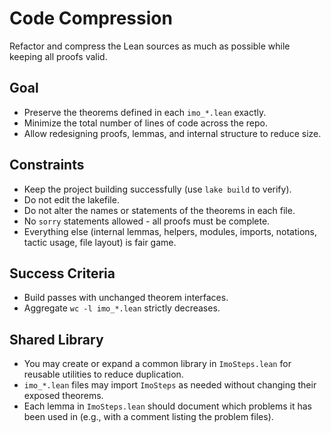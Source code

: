 # Code Compression

Refactor and compress the Lean sources as much as possible while keeping all proofs valid.

## Goal
- Preserve the theorems defined in each `imo_*.lean` exactly.
- Minimize the total number of lines of code across the repo.
- Allow redesigning proofs, lemmas, and internal structure to reduce size.

## Constraints
- Keep the project building successfully (use `lake build` to verify).
- Do not edit the lakefile.
- Do not alter the names or statements of the theorems in each file.
- No `sorry` statements allowed - all proofs must be complete.
- Everything else (internal lemmas, helpers, modules, imports, notations, tactic usage, file layout) is fair game.

## Success Criteria
- Build passes with unchanged theorem interfaces.
- Aggregate `wc -l imo_*.lean` strictly decreases.

## Shared Library
- You may create or expand a common library in `ImoSteps.lean` for reusable utilities to reduce duplication.
- `imo_*.lean` files may import `ImoSteps` as needed without changing their exposed theorems.
- Each lemma in `ImoSteps.lean` should document which problems it has been used in (e.g., with a comment listing the problem files).
